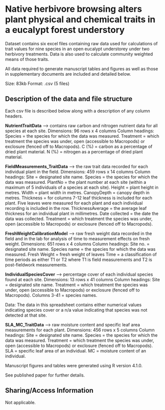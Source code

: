 # Native herbivore browsing alters plant physical and chemical traits in a eucalypt forest understory

Dataset contains six excel files containing raw data used for calculations of trait values for nine species in an open eucalypt understorey under two herbivory treatments. Data is also used to calculate community weighted means of those traits.

All data required to generate manuscript tables and figures as well as those in supplementary documents are included and detailed below.

Size: 83kb
Format: .csv (5 files)

## Description of the data and file structure

Each csv file is described below along with a description of any column headers.

**NutrientTraitData** --> contains raw carbon and nitrogen nutrient data for all species at each site.
Dimensions: 96 rows x 4 columns
Column headings:
Species = the species for which the data was measured.
Treatment = which treatment the species was under, open (accessible to Macropods) or exclosure (fenced off to Macropods).
C (%) = carbon as a percentage of dried plant material.
N (%) = nitrogen as a percentage of dried plant material.

**FieldMeasurements_TraitData** --> the raw trait data recorded for each individual plant in the field.
Dimensions: 459 rows x 14 columns
Column headings:
Site = designated site name.
Species = the species for which the data was measured.
PlantNo = the plant number at each site (within a maximum of 5 individuals of a species at each site).
Height = plant height in metres.
Width = plant width in metres.
CanopyDepth = canopy depth in metres.
Thickness = for columns 7-12 leaf thickness is included for each plant. Five leaves were measured for each plant and each individual recording is included in the row.
ThicknessAverage = the average leaf thickness for an individual plant in millimetres.
Date collected = the date the data was collected.
Treatment = which treatment the species was under, open (accessible to Macropods) or exclosure (fenced off to Macropods).

**FreshWeightCalibrationModel** --> raw fresh weight data recorded in the field and in the lab for analysis of time to measurement effects on fresh weight.
Dimensions: 651 rows x 4 columns
Column headings:
Site no. = designated site name.
Species name = the species for which the data was measured.
Fresh Weight = fresh weight of leaves
Time = a classification of time periods as either T1 or T2 where T1 is field measurements and T2 is post-fieldwork measurements.

**IndividualSpeciesCover** --> percentage cover of each individual species found at each site.
Dimensions: 13 rows x 41 columns
Column headings:
Site = designated site name.
Treatment = which treatment the species was under, open (accessible to Macropods) or exclosure (fenced off to Macropods).
Columns 3-41 = species names.

Data: The data in this spreadsheet contains either numerical values indicating species cover or a n/a value indicating that species was not detected at that site. 

**SLA_MC_TraitData** --> raw moisture content and specific leaf area measurements for each plant.
Dimensions: 456 rows x 5 columns
Column headings:
Site = designated site name.
Species = the species for which the data was measured.
Treatment = which treatment the species was under, open (accessible to Macropods) or exclosure (fenced off to Macropods).
SLA = specific leaf area of an individual.
MC = moisture content of an individual.

Manuscript figures and tables were generated using R version 4.1.0.

See published paper for further details.

## Sharing/Access Information

Not applicable.
